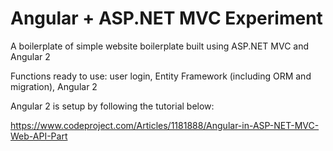 # Angular + ASP.NET MVC Experiment

A boilerplate of simple website boilerplate built using ASP.NET MVC and Angular 2

Functions ready to use: user login, Entity Framework (including ORM and migration), Angular 2

Angular 2 is setup by following the tutorial below:

https://www.codeproject.com/Articles/1181888/Angular-in-ASP-NET-MVC-Web-API-Part
